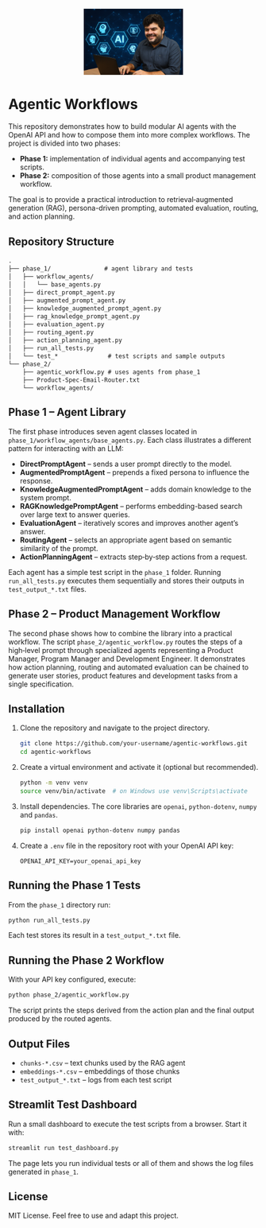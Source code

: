 <p align="center">
  <img src="logo.png" alt="Agentic Workflows Logo" width="200"/>
</p>

# Agentic Workflows

This repository demonstrates how to build modular AI agents with the OpenAI API and how to compose them into more complex workflows. The project is divided into two phases:

- **Phase&nbsp;1:** implementation of individual agents and accompanying test scripts.
- **Phase&nbsp;2:** composition of those agents into a small product management workflow.

The goal is to provide a practical introduction to retrieval‑augmented generation (RAG), persona-driven prompting, automated evaluation, routing, and action planning.

## Repository Structure

```
.
├── phase_1/               # agent library and tests
│   ├── workflow_agents/
│   │   └── base_agents.py
│   ├── direct_prompt_agent.py
│   ├── augmented_prompt_agent.py
│   ├── knowledge_augmented_prompt_agent.py
│   ├── rag_knowledge_prompt_agent.py
│   ├── evaluation_agent.py
│   ├── routing_agent.py
│   ├── action_planning_agent.py
│   ├── run_all_tests.py
│   └── test_*              # test scripts and sample outputs
└── phase_2/
    ├── agentic_workflow.py # uses agents from phase_1
    ├── Product-Spec-Email-Router.txt
    └── workflow_agents/
```

## Phase 1 – Agent Library

The first phase introduces seven agent classes located in `phase_1/workflow_agents/base_agents.py`. Each class illustrates a different pattern for interacting with an LLM:

- **DirectPromptAgent** – sends a user prompt directly to the model.
- **AugmentedPromptAgent** – prepends a fixed persona to influence the response.
- **KnowledgeAugmentedPromptAgent** – adds domain knowledge to the system prompt.
- **RAGKnowledgePromptAgent** – performs embedding-based search over large text to answer queries.
- **EvaluationAgent** – iteratively scores and improves another agent’s answer.
- **RoutingAgent** – selects an appropriate agent based on semantic similarity of the prompt.
- **ActionPlanningAgent** – extracts step‑by‑step actions from a request.

Each agent has a simple test script in the `phase_1` folder. Running `run_all_tests.py` executes them sequentially and stores their outputs in `test_output_*.txt` files.

## Phase 2 – Product Management Workflow

The second phase shows how to combine the library into a practical workflow. The script `phase_2/agentic_workflow.py` routes the steps of a high‑level prompt through specialized agents representing a Product Manager, Program Manager and Development Engineer. It demonstrates how action planning, routing and automated evaluation can be chained to generate user stories, product features and development tasks from a single specification.

## Installation

1. Clone the repository and navigate to the project directory.
   ```bash
   git clone https://github.com/your-username/agentic-workflows.git
   cd agentic-workflows
   ```
2. Create a virtual environment and activate it (optional but recommended).
   ```bash
   python -m venv venv
   source venv/bin/activate  # on Windows use venv\Scripts\activate
   ```
3. Install dependencies. The core libraries are `openai`, `python-dotenv`, `numpy` and `pandas`.
   ```bash
   pip install openai python-dotenv numpy pandas
   ```
4. Create a `.env` file in the repository root with your OpenAI API key:
   ```
   OPENAI_API_KEY=your_openai_api_key
   ```

## Running the Phase 1 Tests

From the `phase_1` directory run:
```bash
python run_all_tests.py
```
Each test stores its result in a `test_output_*.txt` file.

## Running the Phase 2 Workflow

With your API key configured, execute:
```bash
python phase_2/agentic_workflow.py
```
The script prints the steps derived from the action plan and the final output produced by the routed agents.

## Output Files

- `chunks-*.csv` – text chunks used by the RAG agent
- `embeddings-*.csv` – embeddings of those chunks
- `test_output_*.txt` – logs from each test script

## Streamlit Test Dashboard

Run a small dashboard to execute the test scripts from a browser. Start it with:

```bash
streamlit run test_dashboard.py
```

The page lets you run individual tests or all of them and shows the log files
generated in `phase_1`.

## License

MIT License. Feel free to use and adapt this project.
